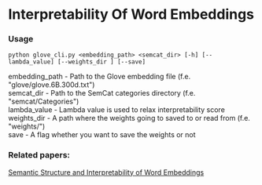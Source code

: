 # Interpretability Of Word Embeddings

### **Usage**

`
python glove_cli.py <embedding_path> <semcat_dir> [-h] [--lambda_value] [--weights_dir ] [--save]
`

embedding_path - Path to the Glove embedding file (f.e. "glove/glove.6B.300d.txt")<br>
semcat_dir - Path to the SemCat categories directory (f.e. "semcat/Categories")<br>
lambda_value - Lambda value is used to relax interpretability score<br>
weights_dir - A path where the weights going to saved to or read from (f.e. "weights/")<br>
save - A flag whether you want to save the weights or not<br>

### **Related papers:** 

[Semantic Structure and Interpretability of Word Embeddings](https://arxiv.org/pdf/1711.00331.pdf)
